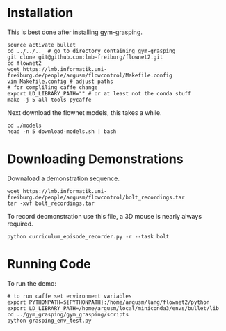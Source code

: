 # Installation

This is best done after installing gym-grasping.

```
source activate bullet
cd ../../..  # go to directory containing gym-grasping
git clone git@github.com:lmb-freiburg/flownet2.git
cd flownet2
wget https://lmb.informatik.uni-freiburg.de/people/argusm/flowcontrol/Makefile.config
vim Makefile.config # adjust paths
# for compliling caffe change
export LD_LIBRARY_PATH="" # or at least not the conda stuff
make -j 5 all tools pycaffe
```

Next download the flownet models, this takes a while.
```
cd ./models
head -n 5 download-models.sh | bash
```

# Downloading Demonstrations

Downaload a demonstration sequence.
```
wget https://lmb.informatik.uni-freiburg.de/people/argusm/flowcontrol/bolt_recordings.tar
tar -xvf bolt_recordings.tar
```

To record deomonstration use this file, a 3D mouse is nearly always required.
```
python curriculum_episode_recorder.py -r --task bolt
```

# Running Code

To run the demo:
```
# to run caffe set environment variables
export PYTHONPATH=${PYTHONPATH}:/home/argusm/lang/flownet2/python
export LD_LIBRARY_PATH=/home/argusm/local/miniconda3/envs/bullet/lib
cd ../gym_grasping/gym_grasping/scripts
python grasping_env_test.py
```


